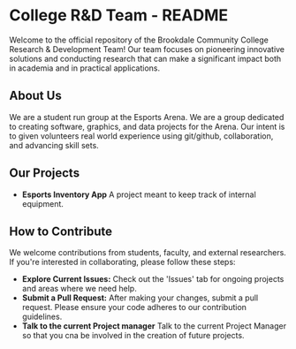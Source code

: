 # College R&D Team - README

Welcome to the official repository of the Brookdale Community College Research & Development Team! Our team focuses on pioneering innovative solutions and conducting research that can make a significant impact both in academia and in practical applications.

## About Us

We are a student run group at the Esports Arena. We are a group dedicated to creating software, graphics, and data projects for the Arena. Our intent is to given volunteers real world experience using git/github, collaboration, and advancing skill sets.

## Our Projects

- **Esports Inventory App** A project meant to keep track of internal equipment.

## How to Contribute

We welcome contributions from students, faculty, and external researchers. If you're interested in collaborating, please follow these steps:

- **Explore Current Issues:** Check out the 'Issues' tab for ongoing projects and areas where we need help.
- **Submit a Pull Request:** After making your changes, submit a pull request. Please ensure your code adheres to our contribution guidelines.
- **Talk to the current Project manager** Talk to the current Project Manager so that you cna be involved in the creation of future projects.
<!--
## Installation

To set up a development environment for our projects, follow these instructions:

```bash
git clone https://github.com/CollegeName/RnD-Team.git
cd RnD-Team
./install_dependencies.sh
-->